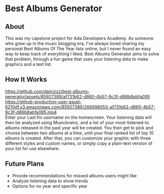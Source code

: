 # Best Albums Generator
## About
This was my capstone project for Ada Developers Academy. As someone who grew up in the music blogging era, I've always loved sharing my personal Best Albums Of The Year lists online, but I never found an easy way to keep track of everything I liked. Best Albums Generator aims to solve that problem, through a fun game that uses your listening data to make graphics and a text list.
## How It Works
https://github.com/dainizzz/best-albums-generator/assets/85927389/af731b62-d860-4b57-9c3f-d86b8abfa095  
https://github-production-user-asset-6210df.s3.amazonaws.com/85927389/266698053-af731b62-d860-4b57-9c3f-d86b8abfa095.mp4  
Enter your Last.fm username on the homescreen. Your listening data will then be analyzed using Musicbrainz, and a list of your most-listened-to albums released in the past year will be created. You then get to pick and choose between two albums at a time, until your final ranked list of top 10 albums is created. After that, you can customize your graphic with three different styles and custom names, or simply copy a plain-text version of your list for use elsewhere.
## Future Plans
* Provide recommendations for missed albums users might like
* Analyze listening data to show trends
* Options for no year and specific year
